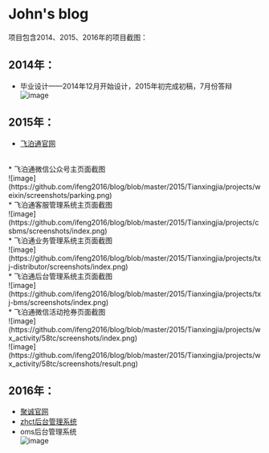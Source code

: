 # John's blog
项目包含2014、2015、2016年的项目截图：

 
## 2014年：

- 毕业设计——2014年12月开始设计，2015年初完成初稿，7月份答辩
![image](https://github.com/ifeng2016/blog/blob/master/2014/guet/projects/graduationDesign/screenshots/%E5%95%86%E5%9F%8E%E9%A6%96%E9%A1%B5%E6%95%88%E6%9E%9C%E5%9B%BE.png)

## 2015年：
* [飞泊通官网](http://www.feibotong.com/)
</br>
* 飞泊通微信公众号主页面截图</br>
![image](https://github.com/ifeng2016/blog/blob/master/2015/Tianxingjia/projects/weixin/screenshots/parking.png)
</br>
* 飞泊通客服管理系统主页面截图</br>
![image](https://github.com/ifeng2016/blog/blob/master/2015/Tianxingjia/projects/csbms/screenshots/index.png)
</br>
* 飞泊通业务管理系统主页面截图</br>
![image](https://github.com/ifeng2016/blog/blob/master/2015/Tianxingjia/projects/txj-distributor/screenshots/index.png)
</br>
* 飞泊通后台管理系统主页面截图</br>
![image](https://github.com/ifeng2016/blog/blob/master/2015/Tianxingjia/projects/txj-bms/screenshots/index.png)
</br>
* 飞泊通微信活动抢券页面截图</br>
![image](https://github.com/ifeng2016/blog/blob/master/2015/Tianxingjia/projects/wx_activity/58tc/screenshots/index.png)</br>
![image](https://github.com/ifeng2016/blog/blob/master/2015/Tianxingjia/projects/wx_activity/58tc/screenshots/result.png)

## 2016年：
* [聚诚官网](http://www.orange666.com/)
* [zhct后台管理系统](http://b.orange666.com/)
* oms后台管理系统</br>
![image](https://github.com/ifeng2016/blog/blob/master/2016/Jucheng/projects/oms/screenshots/login.png)
